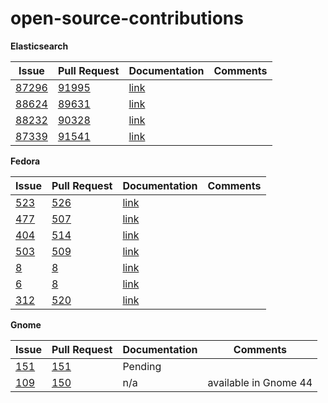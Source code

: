 # open-source-contributions

**Elasticsearch**

| Issue | Pull Request | Documentation | Comments |
| --- | --- | --- | --- |
|[87296](https://github.com/elastic/elasticsearch/issues/87296)|[91995](https://github.com/elastic/elasticsearch/pull/91995)|[link](https://www.elastic.co/guide/en/elasticsearch/reference/current/security-settings.html#general-security-settings)| |
| [88624](https://github.com/elastic/elasticsearch/issues/88624) | [89631](https://github.com/elastic/elasticsearch/pull/89631) | [link](https://www.elastic.co/guide/en/elasticsearch/reference/current/paginate-search-results.html) | |
| [88232](https://github.com/elastic/elasticsearch/issues/88232) | [90328](https://github.com/elastic/elasticsearch/pull/90328) | [link](https://www.elastic.co/guide/en/elasticsearch/reference/current/snapshots-restore-snapshot.html) | |
| [87339](https://github.com/elastic/elasticsearch/issues/87339) | [91541](https://github.com/elastic/elasticsearch/pull/91541)  | [link](https://www.elastic.co/guide/en/elasticsearch/reference/current/indices-put-mapping.html#add-multi-fields-existing-field-ex)| |


**Fedora**

| Issue | Pull Request | Documentation | Comments |
| --- | --- | --- | --- |
|[523](https://pagure.io/fedora-docs/quick-docs/issue/523)|[526](https://pagure.io/fedora-docs/quick-docs/pull-request/526)|[link](https://docs.fedoraproject.org/en-US/quick-docs/proc_setting-key-shortcut/)||
|[477](https://pagure.io/fedora-docs/quick-docs/issue/477)|[507](https://pagure.io/fedora-docs/quick-docs/pull-request/507)|[link](https://docs.fedoraproject.org/en-US/quick-docs/adding-or-removing-software-repositories-in-fedora/#removing-repositories)| |
|[404](https://pagure.io/fedora-docs/quick-docs/issue/404)|[514](https://pagure.io/fedora-docs/quick-docs/pull-request/514)|[link](https://docs.fedoraproject.org/en-US/quick-docs/dnf-system-upgrade/#sect-update-grub-bootloader-on-bios)||
|[503](https://pagure.io/fedora-docs/quick-docs/issue/503)|[509](https://pagure.io/fedora-docs/quick-docs/pull-request/509)|[link](https://docs.fedoraproject.org/en-US/quick-docs/dnf-system-upgrade/#sect-clean-up-retired-packages)| |
|[8](https://gitlab.com/fedora/docs/community-tools/fedora-accounts-docs/-/issues/8)|[8](https://gitlab.com/fedora/docs/community-tools/fedora-accounts-docs/-/merge_requests/8)|[link](https://docs.fedoraproject.org/en-US/fedora-accounts/user/#resetpassword)| |
| [6](https://gitlab.com/fedora/docs/templates/fedora-docs-template/-/issues/6) | [8](https://gitlab.com/fedora/docs/templates/fedora-docs-template/-/merge_requests/8) | [link](https://gitlab.com/fedora/docs/templates/fedora-docs-template/-/blob/main/README.md) | |
|[312](https://pagure.io/fedora-docs/quick-docs/issue/312)|[520](https://pagure.io/fedora-docs/quick-docs/pull-request/520)|[link](https://docs.fedoraproject.org/en-US/quick-docs/kernel/build-custom-kernel/#_building_a_kernel_from_the_fedora_dist_git)||


**Gnome**

| Issue | Pull Request | Documentation | Comments |
| --- | --- | --- | --- |
|[151](https://gitlab.gnome.org/GNOME/gnome-user-docs/-/issues/151)|[151](https://gitlab.gnome.org/GNOME/gnome-user-docs/-/merge_requests/151)|Pending|||
| [109](https://gitlab.gnome.org/GNOME/gnome-user-docs/-/issues/109) | [150](https://gitlab.gnome.org/GNOME/gnome-user-docs/-/merge_requests/150) | n/a | available in Gnome 44 |






